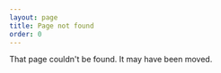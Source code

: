 ```yaml
---
layout: page
title: Page not found
order: 0
---
```


That page couldn't be found. It may have been moved.
